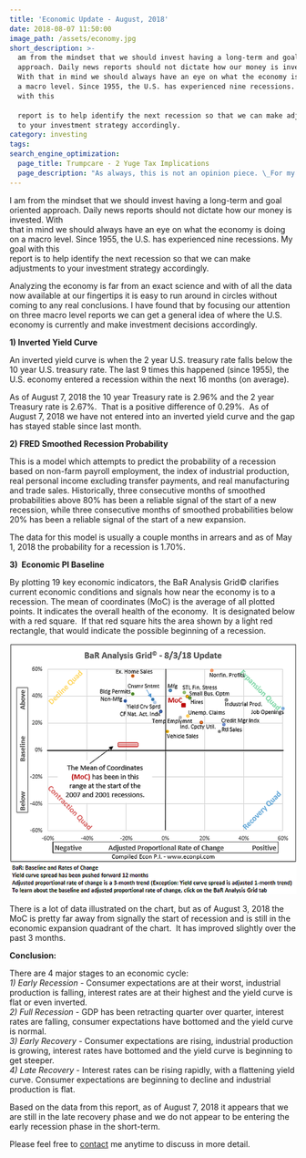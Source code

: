 ```yaml
---
title: 'Economic Update - August, 2018'
date: 2018-08-07 11:50:00
image_path: /assets/economy.jpg
short_description: >-
  am from the mindset that we should invest having a long-term and goal oriented
  approach. Daily news reports should not dictate how our money is invested.
  With that in mind we should always have an eye on what the economy is doing on
  a macro level. Since 1955, the U.S. has experienced nine recessions. My goal
  with this

  report is to help identify the next recession so that we can make adjustments
  to your investment strategy accordingly.
category: investing
tags:
search_engine_optimization:
  page_title: Trumpcare - 2 Yuge Tax Implications
  page_description: "As always, this is not an opinion piece. \_For my full stance on the Better Care Act (BCRA) you'll have to wait for my exclusive Rachel Maddow interview airing soon. \_For now, we can look at the tax implications if the current BCRA is passed through the senate."
---
```


I am from the mindset that we should invest having a long-term and goal oriented approach. Daily news reports should not dictate how our money is invested. With<br>that in mind we should always have an eye on what the economy is doing on a macro level. Since 1955, the U.S. has experienced nine recessions. My goal with this<br>report is to help identify the next recession so that we can make adjustments to your investment strategy accordingly.

Analyzing the economy is far from an exact science and with of all the data now available at our fingertips it is easy to run around in circles without coming to any real conclusions. I have found that by focusing our attention on three macro level reports we can get a general idea of where the U.S. economy is currently and make investment decisions accordingly.&nbsp;

**1) Inverted Yield Curve**

An inverted yield curve is when the 2 year U.S. treasury rate falls below the 10 year U.S. treasury rate. The last 9 times this happened (since 1955), the U.S. economy entered a recession within the next 16 months (on average).

As of August 7, 2018 the 10 year Treasury rate is 2.96% and the 2 year Treasury rate is 2.67%.&nbsp; That is a positive difference of 0.29%.&nbsp; As of August 7, 2018 we have not entered into an inverted yield curve and the gap has stayed stable since last month.

**2) FRED Smoothed Recession Probability**&nbsp;

This is a model which attempts to predict the probability of a recession based on non-farm payroll employment, the index of industrial production, real personal income excluding transfer payments, and real manufacturing and trade sales. Historically, three consecutive months of smoothed probabilities above 80% has been a reliable signal of the start of a new recession, while three consecutive months of smoothed probabilities below 20% has been a reliable signal of the start of a new expansion.

The data for this model is usually a couple months in arrears and as of May 1, 2018 the probability for a recession is 1.70%.&nbsp;&nbsp;

**3)&nbsp; Economic PI Baseline**

By plotting 19 key economic indicators, the BaR Analysis Grid&copy; clarifies current economic conditions and signals how near the economy is to a recession. The mean of coordinates (MoC) is the average of all plotted points. It indicates the overall health of the economy.&nbsp; It is designated below with a red square.&nbsp; If that red square hits the area shown by a light red rectangle, that would indicate the possible beginning of a recession.

![](/assets/2018-8-3.png)

There is a lot of data illustrated on the chart, but as of August 3, 2018 the MoC is pretty far away from signally the start of recession and is still in the economic expansion quadrant of the chart.&nbsp; It has improved slightly over the past 3 months.

**Conclusion:**

There are 4 major stages to an economic cycle:<br>*1) Early Recession* - Consumer expectations are at their worst, industrial production is falling, interest rates are at their highest and the yield curve is flat or even inverted.<br>*2) Full Recession* - GDP has been retracting quarter over quarter, interest rates are falling, consumer expectations have bottomed and the yield curve is normal.<br>*3) Early Recovery* - Consumer expectations are rising, industrial production is growing, interest rates have bottomed and the yield curve is beginning to get steeper.<br>*4) Late Recovery* - Interest rates can be rising rapidly, with a flattening yield curve. Consumer expectations are beginning to decline and industrial production is flat.

Based on the data from this report, as of August 7, 2018 it appears that we are still in the late recovery phase and we do not appear to be entering the early recession phase in the short-term.

Please feel free to [contact](/contact/) me anytime to discuss in more detail.